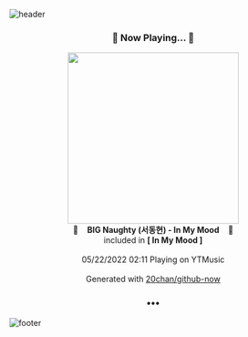 ![header](https://capsule-render.vercel.app/api?type=wave&height=170&section=header&text=Hi.%20I'm%20SHIFT&fontColor=090707&fontAlignX=45&fontAlignY=65&fontSize=100)

<h3 align="center">🎵 Now Playing... 🎵</h3>
<p align="center">
  <a href="https://music.youtube.com/watch?v=JcVdMkGw4bs">
    <img width="300" src="https://lh3.googleusercontent.com/ENSnzOXTYoEbkrd-rc7lP8TvH_C-XzfvRngi1KEpbdzoQHoQZt1b70p4LwTeTHpNatDhjXpWi19rvVM">
  </a>
  <br>
  🎵&nbsp&nbsp&nbsp <b>BIG Naughty (서동현) - In My Mood</b> &nbsp&nbsp&nbsp🎵
  <br>
  included in <b>[ In My Mood ]</b>
  
  <br />
  <br />
  05/22/2022 02:11 Playing on YTMusic
  <br />
  <br />
  Generated with <a href="https://github.com/20chan/github-now">20chan/github-now</a>
</p>

<h3 align="center">•••</h3>

![footer](https://capsule-render.vercel.app/api?type=wave&height=150&section=footer)
